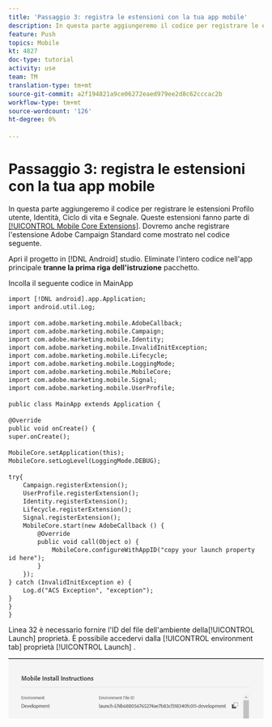 ```yaml
---
title: 'Passaggio 3: registra le estensioni con la tua app mobile'
description: In questa parte aggiungeremo il codice per registrare le estensioni UserProfile, Identity, Lifecycle e Segnale.
feature: Push
topics: Mobile
kt: 4827
doc-type: tutorial
activity: use
team: TM
translation-type: tm+mt
source-git-commit: a2f194821a9ce06272eaed979ee2d8c62cccac2b
workflow-type: tm+mt
source-wordcount: '126'
ht-degree: 0%

---
```



# Passaggio 3: registra le estensioni con la tua app mobile

In questa parte aggiungeremo il codice per registrare le estensioni Profilo utente, Identità, Ciclo di vita e Segnale. Queste estensioni fanno parte di [[!UICONTROL Mobile Core Extensions]](https://aep-sdks.gitbook.io/docs/using-mobile-extensions/mobile-core). Dovremo anche registrare l&#39;estensione Adobe Campaign Standard come mostrato nel codice seguente.

Apri il progetto in [!DNL Android] studio. Eliminate l&#39;intero codice nell&#39;app principale **tranne la prima riga dell&#39;istruzione** pacchetto.

Incolla il seguente codice in MainApp

```java{.line-numbers}
import [!DNL android].app.Application;
import android.util.Log;

import com.adobe.marketing.mobile.AdobeCallback;
import com.adobe.marketing.mobile.Campaign;
import com.adobe.marketing.mobile.Identity;
import com.adobe.marketing.mobile.InvalidInitException;
import com.adobe.marketing.mobile.Lifecycle;
import com.adobe.marketing.mobile.LoggingMode;
import com.adobe.marketing.mobile.MobileCore;
import com.adobe.marketing.mobile.Signal;
import com.adobe.marketing.mobile.UserProfile;

public class MainApp extends Application {

@Override
public void onCreate() {
super.onCreate();

MobileCore.setApplication(this);
MobileCore.setLogLevel(LoggingMode.DEBUG);

try{
    Campaign.registerExtension();
    UserProfile.registerExtension();
    Identity.registerExtension();
    Lifecycle.registerExtension();
    Signal.registerExtension();
    MobileCore.start(new AdobeCallback () {
        @Override
        public void call(Object o) {
            MobileCore.configureWithAppID("copy your launch property id here");
        }
    });
} catch (InvalidInitException e) {
    Log.d("ACS Exception", "exception");
}
}
}
```

Linea 32 è necessario fornire l&#39;ID del file dell&#39;ambiente della[!UICONTROL  Launch] proprietà. È possibile accedervi dalla [!UICONTROL environment tab] proprietà [!UICONTROL Launch] .

![launch-id](assets/launch-id-property.PNG)
